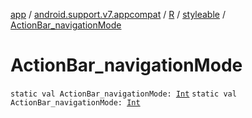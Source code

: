 [app](../../../index.md) / [android.support.v7.appcompat](../../index.md) / [R](../index.md) / [styleable](index.md) / [ActionBar_navigationMode](.)

# ActionBar_navigationMode

`static val ActionBar_navigationMode: `[`Int`](https://kotlinlang.org/api/latest/jvm/stdlib/kotlin/-int/index.html)
`static val ActionBar_navigationMode: `[`Int`](https://kotlinlang.org/api/latest/jvm/stdlib/kotlin/-int/index.html)